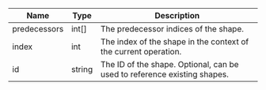 | Name | Type | Description |
|---|---|---|
| predecessors | int[] | The predecessor indices of the shape. |
| index | int | The index of the shape in the context of the current operation. |
| id | string | The ID of the shape. Optional, can be used to reference existing shapes. |